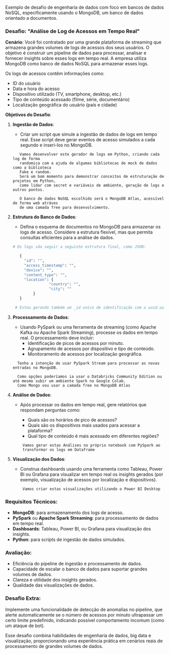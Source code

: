 
Exemplo de desafio de engenharia de dados com foco em bancos de dados NoSQL, especificamente usando o MongoDB, um banco de dados orientado a documentos.

### Desafio: "Análise de Log de Acessos em Tempo Real"

**Cenário**:
Você foi contratado por uma grande plataforma de streaming que armazena grandes volumes de logs de acessos dos seus usuários. O objetivo é construir um pipeline de dados para processar, analisar e fornecer insights sobre esses logs em tempo real. A empresa utiliza MongoDB como banco de dados NoSQL para armazenar esses logs.

Os logs de acessos contêm informações como:
- ID do usuário
- Data e hora do acesso
- Dispositivo utilizado (TV, smartphone, desktop, etc.)
- Tipo de conteúdo acessado (filme, série, documentário)
- Localização geográfica do usuário (país e cidade)
  
**Objetivos do Desafio**:

1. **Ingestão de Dados**:
   - Criar um script que simule a ingestão de dados de logs em tempo real. Esse script deve gerar eventos de acesso simulados a cada segundo e inseri-los no MongoDB.


   ```
      Vamos desenvolver este gerador de logs em Python, criando cada log de forma
      randomica com a ajuda de algumas bibliotecas de mock de dados como a biblioteca
      Fake e random.
      Será um bom momento para demonstrar conceitos de estruturação de projetos em Python,
      como lidar com secret e variáveis de ambiente, geração de logs e outros pontos.

      O banco de dados NoSQL escolhido será o MongoDB Atlas, acessível de forma web atráves
      de uma camada free para desenvolvimento.

   ```
1. **Estrutura do Banco de Dados**:
   - Defina o esquema de documentos no MongoDB para armazenar os logs de acesso. Considere a estrutura flexível, mas que permita consultas eficientes para a análise de dados.
  
   ```python
   # Os logs vão seguir a seguinte estrutura final, como JSON:
   
      {
      	"id": "", 
      	"access_timestamp": "", 
      	"device": "", 
      	"content_type": "", 
      	"location": {
                   "country": "",
                   "city": ""
      		}
      }
   
    # Estou gerando também um _id unico de identificação com o uuid.uuid4
   ```
   
2. **Processamento de Dados**:
   - Usando PySpark ou uma ferramenta de streaming (como Apache Kafka ou Apache Spark Streaming), processe os dados em tempo real. O processamento deve incluir:
     - Identificação de picos de acessos por minuto.
     - Agrupamento de acessos por dispositivo e tipo de conteúdo.
     - Monitoramento de acessos por localização geográfica.
    
    ```
      Tenho a intenção de usar PySpark Stream para processar as novas entradas no MongoDB.

      Como opções poderíamos ia usar o Databricks Community Edition ou até mesmo subir um ambiente Spark no Google Colab.
      Como Mongo vou usar a camada free no MongoDB Atlas

    ```

3. **Análise de Dados**:
   - Após processar os dados em tempo real, gere relatórios que respondam perguntas como:
     - Quais são os horários de pico de acessos?
     - Quais são os dispositivos mais usados para acessar a plataforma?
     - Qual tipo de conteúdo é mais acessado em diferentes regiões?

     ```
      Vamos gerar estas Análises no próprio notebook com PySpark ao 
      transformar os logs em Dataframe

     ```
   
4. **Visualização dos Dados**:
   - Construa dashboards usando uma ferramenta como Tableau, Power BI ou Grafana para visualizar em tempo real os insights gerados (por exemplo, visualização de acessos por localização e dispositivos).

     ```
      Vamos criar estas visualizações utilizando o Power BI Desktop

     ```
  


### Requisitos Técnicos:
- **MongoDB**: para armazenamento dos logs de acesso.
- **PySpark** ou **Apache Spark Streaming**: para processamento de dados em tempo real.
- **Dashboards**: Tableau, Power BI, ou Grafana para visualização dos insights.
- **Python**: para scripts de ingestão de dados simulados.

### Avaliação:

- Eficiência do pipeline de ingestão e processamento de dados.
- Capacidade de escalar o banco de dados para suportar grandes volumes de dados.
- Clareza e utilidade dos insights gerados.
- Qualidade das visualizações de dados.

### Desafio Extra:
Implemente uma funcionalidade de detecção de anomalias no pipeline, que alerte automaticamente se o número de acessos por minuto ultrapassar um certo limite predefinido, indicando possível comportamento incomum (como um ataque de bot).

Esse desafio combina habilidades de engenharia de dados, big data e visualização, proporcionando uma experiência prática em cenários reais de processamento de grandes volumes de dados.
